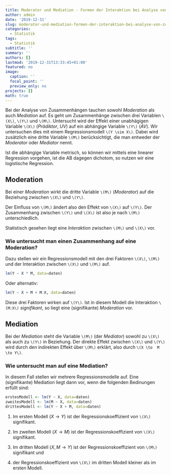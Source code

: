 ```yaml
---
title: Moderator und Mediation - Formen der Interaktion bei Analyse von Zusammenhängen
author: admin
date: '2019-12-31'
slug: moderator-und-mediation-formen-der-interaktion-bei-analyse-von-zusammenhängen
categories:
  - Statistik
tags:
  - Statistik
subtitle: ''
summary: ''
authors: []
lastmod: '2019-12-31T13:33:45+01:00'
featured: no
image:
  caption: ''
  focal_point: ''
  preview_only: no
projects: []
math: true
---
```


Bei der Analyse von Zusammenhängen tauchen sowohl *Moderation* als auch *Mediation* auf. Es geht um Zusammenhänge zwischen drei Variablen `\(X\)`, `\(Y\)` und `\(M\)`. 
Untersucht wird der Effekt einer unabhägigen Variable `\(X\)` (*Prädiktor*, *UV*) auf ein abhängige Variable `\(Y\)` (*AV*). 
Wir untersuchen dies mit einem Regressionsmodell `\(Y \sim X\)`. 
Dabei wird zusätzlich eine dritte Variable `\(M\)` berücksichtigt, die man entweder der *Moderator* oder *Mediator* nennt.

Ist die abhängige Variable metrisch, so können wir mittels eine linearer Regression vorgehen, ist die AB dagegen dichotom, so nutzen wir eine logistische Regression.

## Moderation

Bei einer *Moderation* wirkt die dritte Variable `\(M\)` (*Moderator*) auf die Beziehung zwischen `\(X\)` und `\(Y\)`.

Der Einfluss von `\(M\)` ändert also den Effekt von `\(X\)` auf `\(Y\)`. Der Zusammenhang zwischen `\(Y\)` und `\(X\)` ist also je nach `\(M\)` unterschiedlich.

Statistisch gesehen liegt eine *Interaktion* zwischen `\(M\)` und `\(X\)` vor. 

### Wie untersucht man einen Zusammenhang auf eine Moderation?

Dazu stellen wir ein Regressionsmodell mit den drei Faktoren `\(X\)`, `\(M\)` und der Interaktion zwischen `\(X\)` und `\(M\)` auf.


```r
lm(Y ~ X * M, data=daten)
```

Oder alternativ:


```r
lm(Y ~ X + M + M:X, data=daten)
```


Diese drei Faktoren wirken auf `\(Y\)`. Ist in diesem Modell die Interaktion `\(M:X\)` *signifikant*, so liegt eine (signifikante) *Moderation* vor.


## Mediation

Bei der *Mediation* steht die Variable `\(M\)` (der *Mediator*) sowohl zu `\(X\)` als auch zu `\(Y\)` in Beziehung.
Der direkte Effekt zwischen `\(X\)` und `\(Y\)` wird durch den indirekten Effekt über `\(M\)` erklärt, also durch 
`\(X \to  M \to Y\)`.

### Wie untersucht man auf eine Mediation?

In diesem Fall stellen wir mehrere Regressionsmodelle auf. Eine (signifikante) Mediation liegt dann vor, wenn die folgenden Bedinungen erfüllt sind:


```r
erstesModell <- lm(Y ~ X, data=daten)
zweitesModell <- lm(M ~ X, data=daten)
drittesModell <- lm(Y ~ X + M, data=daten)
```


1. Im ersten Modell ($X \to Y$) ist der Regressionskoeffizient von `\(X\)` signifikant.

2. Im zweiten Modell ($X \to M$) ist der Regressionskoeffizient von `\(X\)` signifikant.

3. Im dritten Modell ($X,M \to Y$) ist der Regressionskoeffizient von `\(M\)` signifikant und 

4. der Regressionskoeffizient von `\(X\)` im dritten Modell kleiner als im ersten Modell.


